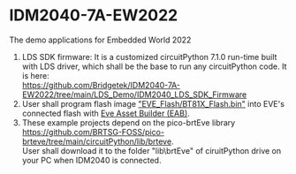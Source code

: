 # IDM2040-7A-EW2022
The demo applications for Embedded World 2022
1. LDS SDK firmware: It is a customized circuitPython 7.1.0 run-time built with LDS driver, which shall be the base to run any circuitPython code. It is here:  
      https://github.com/Bridgetek/IDM2040-7A-EW2022/tree/main/LDS_Demo/IDM2040_LDS_SDK_Firmware   
3. User shall program flash image ["EVE_Flash/BT81X_Flash.bin"](https://github.com/Bridgetek/IDM2040-7A-EW2022/tree/main/EVE_Flash)  into EVE's connected flash with [Eve Asset Builder (EAB)](https://brtchip.com/ic-module/toolchains/).   
4. These example projects depend on the pico-brtEve library   
   https://github.com/BRTSG-FOSS/pico-brteve/tree/main/circuitPython/lib/brteve.   
   User shall download it to the folder "lib\brtEve" of ciruitPython drive on your PC when IDM2040 is connected. 
